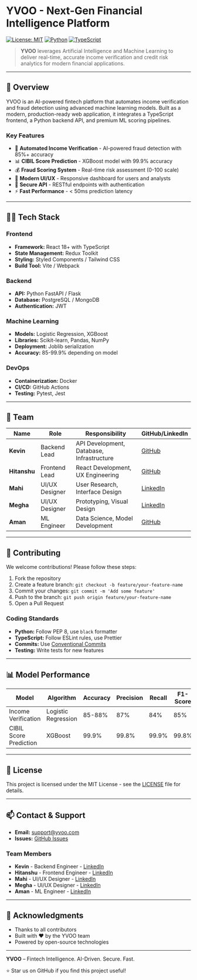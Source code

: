 # YVOO - Next-Gen Financial Intelligence Platform

[![License: MIT](https://img.shields.io/badge/License-MIT-yellow.svg)](https://opensource.org/licenses/MIT)
[![Python](https://img.shields.io/badge/Python-3.9+-blue.svg)](https://www.python.org/)
[![TypeScript](https://img.shields.io/badge/TypeScript-5.0+-blue.svg)](https://www.typescriptlang.org/)

> **YVOO** leverages Artificial Intelligence and Machine Learning to deliver real-time, accurate income verification and credit risk analytics for modern financial applications.

---

## 🚀 Overview

YVOO is an AI-powered fintech platform that automates income verification and fraud detection using advanced machine learning models. Built as a modern, production-ready web application, it integrates a TypeScript frontend, a Python backend API, and premium ML scoring pipelines.

### Key Features

- 🤖 **Automated Income Verification** - AI-powered fraud detection with 85%+ accuracy
- 📊 **CIBIL Score Prediction** - XGBoost model with 99.9% accuracy
- 💰 **Fraud Scoring System** - Real-time risk assessment (0-100 scale)
- 🎨 **Modern UI/UX** - Responsive dashboard for users and analysts
- 🔐 **Secure API** - RESTful endpoints with authentication
- ⚡ **Fast Performance** - < 50ms prediction latency

---

## 🧑‍💻 Tech Stack

### Frontend
- **Framework:** React 18+ with TypeScript
- **State Management:** Redux Toolkit
- **Styling:** Styled Components / Tailwind CSS
- **Build Tool:** Vite / Webpack

### Backend
- **API:** Python FastAPI / Flask
- **Database:** PostgreSQL / MongoDB
- **Authentication:** JWT

### Machine Learning
- **Models:** Logistic Regression, XGBoost
- **Libraries:** Scikit-learn, Pandas, NumPy
- **Deployment:** Joblib serialization
- **Accuracy:** 85-99.9% depending on model

### DevOps
- **Containerization:** Docker
- **CI/CD:** GitHub Actions
- **Testing:** Pytest, Jest

---

## 👥 Team

| Name      | Role              | Responsibility                    | GitHub/LinkedIn |
|-----------|-------------------|-----------------------------------|-----------------|
| **Kevin**     | Backend Lead      | API Development, Database, Infrastructure | [GitHub](#) |
| **Hitanshu**  | Frontend Lead     | React Development, UX Engineering | [GitHub](#) |
| **Mahi**      | UI/UX Designer    | User Research, Interface Design   | [LinkedIn](#) |
| **Megha**     | UI/UX Designer    | Prototyping, Visual Design        | [LinkedIn](#) |
| **Aman**      | ML Engineer       | Data Science, Model Development   | [GitHub](#) |


---

## 🤝 Contributing

We welcome contributions! Please follow these steps:

1. Fork the repository
2. Create a feature branch: `git checkout -b feature/your-feature-name`
3. Commit your changes: `git commit -m 'Add some feature'`
4. Push to the branch: `git push origin feature/your-feature-name`
5. Open a Pull Request

### Coding Standards

- **Python:** Follow PEP 8, use `black` formatter
- **TypeScript:** Follow ESLint rules, use Prettier
- **Commits:** Use [Conventional Commits](https://www.conventionalcommits.org/)
- **Testing:** Write tests for new features

---

## 📊 Model Performance

| Model                    | Algorithm           | Accuracy | Precision | Recall | F1-Score |
|--------------------------|---------------------|----------|-----------|--------|----------|
| Income Verification      | Logistic Regression | 85-88%   | 87%       | 84%    | 85%      |
| CIBIL Score Prediction   | XGBoost             | 99.9%    | 99.8%     | 99.9%  | 99.8%    |

---

## 📄 License

This project is licensed under the MIT License - see the [LICENSE](LICENSE) file for details.

---

## 📫 Contact & Support

- **Email:** support@yvoo.com
- **Issues:** [GitHub Issues](https://github.com/gitamannbhv/YVOO/issues)

### Team Members

- **Kevin** - Backend Engineer - [LinkedIn](#)
- **Hitanshu** - Frontend Engineer - [LinkedIn](#)
- **Mahi** - UI/UX Designer - [LinkedIn](#)
- **Megha** - UI/UX Designer - [LinkedIn](#)
- **Aman** - ML Engineer - [LinkedIn](#)

---

## 🙏 Acknowledgments

- Thanks to all contributors
- Built with ❤️ by the YVOO team
- Powered by open-source technologies

---

**YVOO** – Fintech Intelligence. AI-Driven. Secure. Fast.

⭐ Star us on GitHub if you find this project useful!


